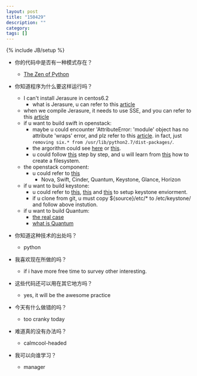 ```yaml
---
layout: post
title: "150429"
description: ""
category: 
tags: []
---
```

{% include JB/setup %}

* 你的代码中是否有一种模式存在？
  * [The Zen of Python](https://www.python.org/dev/peps/pep-0020/)

* 你知道程序为什么要这样运行吗？
  * I can't install Jerasure in centos6.2
    * what is Jerasure, u can refer to this [article](http://www.cnblogs.com/yuki-lau/p/3365878.html)
  * when we compile Jerasure, it needs to use SSE, and you can refer to this [article](http://felix.abecassis.me/2011/09/cpp-getting-started-with-sse/)
  * if u want to build swift in openstack:
    * maybe u could encounter 'AttributeError: 'module' object has no attribute 'wraps' error, and plz refer to this [article](https://ask.openstack.org/en/question/56412/juno-devstack-install-failure-attributeerror-module-object-has-no-attribute-wraps/). in fact, just `removing six.* from /usr/lib/python2.7/dist-packages/`.
    * the argorithm could see [here](http://www.ibm.com/developerworks/cn/cloud/library/1310_zhanghua_openstackswift/) or [this](http://godleon.blogspot.tw/2014/10/openstack-swift_14.html).
    * u could follow [this](http://blog.adityapatawari.com/2014/01/openstack-101-how-to-setup-openstack_12.html) step by step, and u will learn from [this](http://www.debuntu.org/how-to-create-a-filesystem-within-another-partitions-file/) how to create a filesystem.
  * the openstack component:
    * u could refer to [this](http://www.ithome.com.tw/node/81095) 
      * Nova, Swift, Cinder, Quantum, Keystone, Glance, Horizon
  * if u want to build keystone:
    * u could refer to [this](http://www.linuxyan.com/linux-service/338.html), [this](http://blog.adityapatawari.com/2014/01/openstack-101-how-to-setup-openstack.html) and [this](http://blog.flux7.com/blogs/openstack/tutorial-what-is-neutron-how-to-install-and-use-it) to setup keystone enviorment.
    * if u clone from git, u must copy ${source}/etc/\* to /etc/keystone/ and follow above instution.
  * if u want to build Quantum:
    * [the real case](http://www.slideshare.net/ben_duyujie/openstack-quantum-12950540)
    * [what is Quantum](http://www.ibm.com/developerworks/cn/cloud/library/1402_chenhy_openstacknetwork/)

* 你知道这种技术的出处吗？
  * python

* 我喜欢现在所做的吗？
  * if i have more free time to survey other interesting.

* 这些代码还可以用在其它地方吗？
  * yes, it will be the awesome practice

* 今天有什么做错的吗？
  * too cranky today

* 难道真的没有办法吗？
  * calmcool-headed 

* 我可以向谁学习？
  * manager
